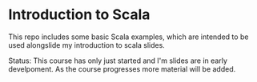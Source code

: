 Introduction to Scala
=====================

This repo includes some basic Scala examples, which are intended to be
used alongslide my introduction to scala slides.

Status: This course has only just started and I'm slides are in early 
develpoment. As the course progresses more material will be added.

